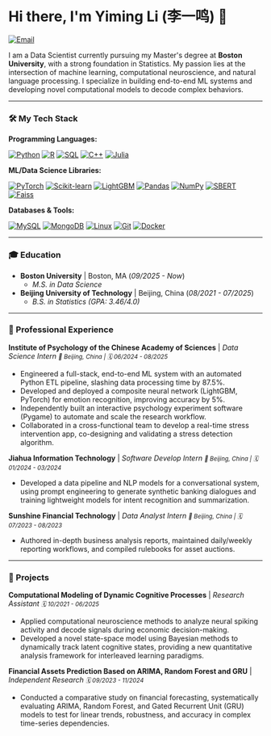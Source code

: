 # Hi there, I'm Yiming Li (李一鸣) 👋

<p align="left">
  <a href="mailto:michaellymtt@gmail.com"><img src="https://img.shields.io/badge/Email-michaellymtt@gmail.com-blue?style=flat&logo=gmail" alt="Email"></a>
</p>

I am a Data Scientist currently pursuing my Master's degree at **Boston University**, with a strong foundation in Statistics. My passion lies at the intersection of machine learning, computational neuroscience, and natural language processing. I specialize in building end-to-end ML systems and developing novel computational models to decode complex behaviors.

---

### 🛠️ My Tech Stack

**Programming Languages:**
<p>
    <a href="#"><img alt="Python" src="https://img.shields.io/badge/Python-3776AB?style=flat&logo=python&logoColor=white"></a>
    <a href="#"><img alt="R" src="https://img.shields.io/badge/R-276DC3?style=flat&logo=r&logoColor=white"></a>
    <a href="#"><img alt="SQL" src="https://img.shields.io/badge/SQL-4479A1?style=flat&logo=postgresql&logoColor=white"></a>
    <a href="#"><img alt="C++" src="https://img.shields.io/badge/C++-00599C?style=flat&logo=cplusplus&logoColor=white"></a>
    <a href="#"><img alt="Julia" src="https://img.shields.io/badge/Julia-9558B2?style=flat&logo=julia&logoColor=white"></a>
</p>

**ML/Data Science Libraries:**
<p>
    <a href="#"><img alt="PyTorch" src="https://img.shields.io/badge/PyTorch-EE4C2C?style=flat&logo=pytorch&logoColor=white"></a>
    <a href="#"><img alt="Scikit-learn" src="https://img.shields.io/badge/Scikit--learn-F7931E?style=flat&logo=scikit-learn&logoColor=white"></a>
    <a href="#"><img alt="LightGBM" src="https://img.shields.io/badge/LightGBM-00599C?style=flat&logo=lightgbm&logoColor=white"></a>
    <a href="#"><img alt="Pandas" src="https://img.shields.io/badge/Pandas-150458?style=flat&logo=pandas&logoColor=white"></a>
    <a href="#"><img alt="NumPy" src="https://img.shields.io/badge/NumPy-013243?style=flat&logo=numpy&logoColor=white"></a>
    <a href="#"><img alt="SBERT" src="https://img.shields.io/badge/SBERT-3498DB?style=flat"></a>
    <a href="#"><img alt="Faiss" src="https://img.shields.io/badge/Faiss-4682B4?style=flat"></a>
</p>

**Databases & Tools:**
<p>
    <a href="#"><img alt="MySQL" src="https://img.shields.io/badge/MySQL-4479A1?style=flat&logo=mysql&logoColor=white"></a>
    <a href="#"><img alt="MongoDB" src="https://img.shields.io/badge/MongoDB-47A248?style=flat&logo=mongodb&logoColor=white"></a>
    <a href="#"><img alt="Linux" src="https://img.shields.io/badge/Linux-FCC624?style=flat&logo=linux&logoColor=black"></a>
    <a href="#"><img alt="Git" src="https://img.shields.io/badge/Git-F05032?style=flat&logo=git&logoColor=white"></a>
    <a href="#"><img alt="Docker" src="https://img.shields.io/badge/Docker-2496ED?style=flat&logo=docker&logoColor=white"></a>
</p>

---

### 🎓 Education

- **Boston University** | Boston, MA (*09/2025 - Now*)
  - *M.S. in Data Science*
- **Beijing University of Technology** | Beijing, China (*08/2021 - 07/2025*)
  - *B.S. in Statistics (GPA: 3.46/4.0)*

---

### 💼 Professional Experience

**Institute of Psychology of the Chinese Academy of Sciences** | *Data Science Intern*
*<small>📍 Beijing, China | 🗓️ 06/2024 - 08/2025</small>*
- Engineered a full-stack, end-to-end ML system with an automated Python ETL pipeline, slashing data processing time by 87.5%.
- Developed and deployed a composite neural network (LightGBM, PyTorch) for emotion recognition, improving accuracy by 5%.
- Independently built an interactive psychology experiment software (Pygame) to automate and scale the research workflow.
- Collaborated in a cross-functional team to develop a real-time stress intervention app, co-designing and validating a stress detection algorithm.

**Jiahua Information Technology** | *Software Develop Intern*
*<small>📍 Beijing, China | 🗓️ 01/2024 - 03/2024</small>*
- Developed a data pipeline and NLP models for a conversational system, using prompt engineering to generate synthetic banking dialogues and training lightweight models for intent recognition and summarization.

**Sunshine Financial Technology** | *Data Analyst Intern*
*<small>📍 Beijing, China | 🗓️ 07/2023 - 08/2023</small>*
- Authored in-depth business analysis reports, maintained daily/weekly reporting workflows, and compiled rulebooks for asset auctions.

---

### 🚀 Projects

**Computational Modeling of Dynamic Cognitive Processes** | *Research Assistant*
*<small>🗓️ 10/2021 - 06/2025</small>*
- Applied computational neuroscience methods to analyze neural spiking activity and decode signals during economic decision-making.
- Developed a novel state-space model using Bayesian methods to dynamically track latent cognitive states, providing a new quantitative analysis framework for interleaved learning paradigms.

**Financial Assets Prediction Based on ARIMA, Random Forest and GRU** | *Independent Research*
*<small>🗓️ 09/2023 - 11/2024</small>*
- Conducted a comparative study on financial forecasting, systematically evaluating ARIMA, Random Forest, and Gated Recurrent Unit (GRU) models to test for linear trends, robustness, and accuracy in complex time-series dependencies.
